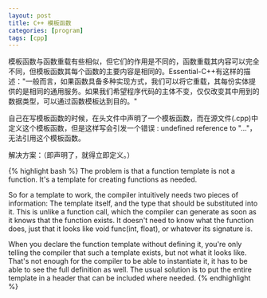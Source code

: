 ```yaml
---
layout: post
title: C++ 模板函数
categories: [program]
tags: [cpp]
---
```


模板函数与函数重载有些相似，但它们的作用是不同的，函数重载其内容可以完全不同，但模板函数其每个函数的主要内容是相同的。Essential-C++有这样的描述："一般而言，如果函数具备多种实现方式，我们可以将它重载，其每份实体提供的是相同的通用服务。如果我们希望程序代码的主体不变，仅仅改变其中用到的数据类型，可以通过函数模板达到目的。"

自己在写模板函数的时候，在头文件中声明了一个模板函数，而在源文件(.cpp)中定义这个模板函数，但是这样写会引发一个错误 : undefined reference to "…"，无法引用这个模板函数。

解决方案：（即声明了，就得立即定义。）

{% highlight bash %}
The problem is that a function template is not a function. It's a template for creating functions as needed.

So for a template to work, the compiler intuitively needs two pieces of information: The template itself, and the type that should be substituted into it. This is unlike a function call, which the compiler can generate as soon as it knows that the function exists. It doesn't need to know what the function does, just that it looks like
void func(int, float), or whatever its signature is.

When you declare the function template without defining it, you're only telling the compiler that such a template exists, but not what it looks like. That's not enough for the compiler to be able to instantiate it, it has to be able to see the full definition as well. The usual solution is to put the entire template in a header that can be included where needed.
{% endhighlight %}